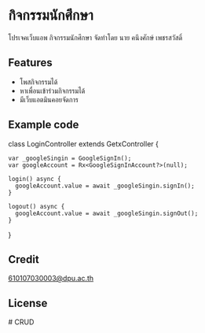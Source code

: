 # กิจกรรมนักศึกษา
โปรเจคเว็บแอพ กิจกรรมนักศึกษา จัดทำโดย นาย คนึงศักษ์ เพชรสวัสดิ์
## Features

* โพสกิจกรรมได้
* หาเพื่อนเข้าร่วมกิจกรรมได้
* มีเว็บแอตมินคอยจัดการ

##  Example code
class LoginController extends GetxController {

    var _googleSingin = GoogleSignIn();
    var googleAccount = Rx<GoogleSignInAccount?>(null);

    login() async {
      googleAccount.value = await _googleSingin.signIn();
    }

    logout() async {
      googleAccount.value = await _googleSingin.signOut();
    }
 
}

##  Credit
610107030003@dpu.ac.th

##  License

<!-- # project -->
<!-- A new Flutter project. -->

<!-- ## Getting Started

This project is a starting point for a Flutter application.

A few resources to get you started if this is your first Flutter project:

- [Lab: Write your first Flutter app](https://flutter.dev/docs/get-started/codelab)
- [Cookbook: Useful Flutter samples](https://flutter.dev/docs/cookbook)

For help getting started with Flutter, view our
[online documentation](https://flutter.dev/docs), which offers tutorials,
samples, guidance on mobile development, and a full API reference. -->
#   C R U D  
 